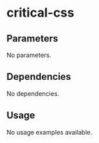 # critical-css



## Parameters

No parameters.

## Dependencies

No dependencies.

## Usage

No usage examples available.



